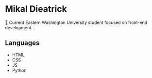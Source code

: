 

# Mikal Dieatrick

🦅 Current Eastern Washington University student focused on front-end development.

## Languages

* HTML
* CSS
* JS
* Python


